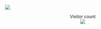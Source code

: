 ![](https://media.giphy.com/media/etOX3h7ApZuDe7Fc5w/giphy-downsized-large.gif)

<p align="center"> 
  Visitor count<br>
  <img src="https://profile-counter.glitch.me/sh1tters/count.svg" />
</p>
